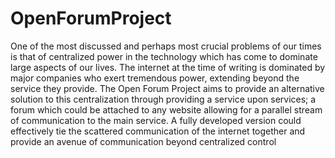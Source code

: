 # OpenForumProject
<p>One of the most discussed and perhaps most crucial problems of our times is that of centralized power in the technology which has come to dominate large aspects of our lives. The internet at the time of writing is dominated by major companies who exert tremendous power, extending beyond the service they provide. The Open Forum Project aims to provide an alternative solution to this centralization through providing a service upon services; a forum which could be attached to any website allowing for a parallel stream of communication to the main service. A fully developed version could effectively tie the scattered communication of the internet together and provide an avenue of communication beyond centralized control</p>
